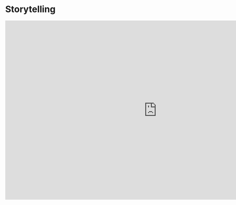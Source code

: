 # Storytelling

<div class="iframeWrapper">
	<iframe src="https://docs.google.com/presentation/d/e/2PACX-1vQ9h4UD-3Y1dRP79NyYKZos19BDpo_HdJU2J_Zp2evT6eSTZKa8rTHIB1xmjSVbp6YggjZxsUVvX4Tg/embed?start=false&loop=false&delayms=3000" frameborder="0" width="960" height="569" allowfullscreen="true" mozallowfullscreen="true" webkitallowfullscreen="true"></iframe>
</div>

